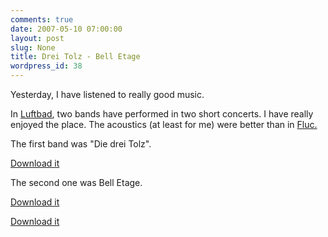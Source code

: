 ```yaml
---
comments: true
date: 2007-05-10 07:00:00
layout: post
slug: None
title: Drei Tolz - Bell Etage
wordpress_id: 38
---
```


Yesterday, I have listened to really good music.

In [Luftbad](http://www.luftbad.at/), two bands have performed in two short concerts.
I have really enjoyed the place. The acoustics (at least for me) were better than in [Fluc.](http://basetta.pupazzo.org/blog/2007/apr/19/concert-fluc-vienna/)



The first band was "Die drei Tolz".




[Download it](/images/posts/diedreitolz.avi)





The second one was Bell Etage.




[Download it](/images/posts/belletage1.avi)







[Download it](/images/posts/belletage2.avi)





